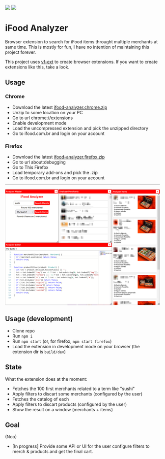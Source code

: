 ![](https://img.shields.io/github/v/release/vanflux/ifood-analyzer)
![](https://img.shields.io/github/actions/workflow/status/vanflux/ifood-analyzer/build-release.yml)

# iFood Analyzer

Browser extension to search for iFood items throught multiple merchants at same time. This is mostly for fun, I have no intention of maintaining this project forever.

This project uses [vf-ext](https://github.com/vanflux/vf-ext) to create browser extensions. If you want to create extensions like this, take a look.

## Usage

### **Chrome**

- Download the latest [ifood-analyzer.chrome.zip](https://github.com/vanflux/ifood-analyzer/releases)
- Unzip to some location on your PC
- Go to url chrome://extensions
- Enable development mode
- Load the uncompressed extension and pick the unzipped directory
- Go to ifood.com.br and login on your account

### **Firefox**

- Download the latest [ifood-analyzer.firefox.zip](https://github.com/vanflux/ifood-analyzer/releases)
- Go to url about:debugging
- Go to This Firefox
- Load temporary add-ons and pick the .zip
- Go to ifood.com.br and login on your account

---

![](./docs/images/screenshoot.png)

## Usage (development)

- Clone repo
- Run `npm i`
- Run `npm start` (or, for firefox, `npm start firefox`)
- Load the extension in development mode on your browser (the extension dir is `build/dev`)

## State

What the extension does at the moment:
- Fetches the 100 first merchants related to a term like "sushi"
- Apply filters to discart some merchants (configured by the user)
- Fetches the catalog of each
- Apply filters to discart products (configured by the user)
- Show the result on a window (merchants + items)

## Goal

(Noo)
- [In progress] Provide some API or UI for the user configure filters to merch & products and get the final cart.

